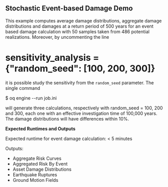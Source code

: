Stochastic Event-based Damage Demo
----------------------------------

This example computes average damage distributions, aggregate damage
distributions and damages at a return period of 500 years for an event
based damage calculation with 50 samples taken from 486 potential
realizations. Moreover, by uncommenting the line

# sensitivity_analysis = {"random_seed": [100, 200, 300]}

it is possible study the sensitivity from the `random_seed`
parameter. The single command

$ oq engine --run job.ini

will generate three calculations, respectively with random_seed = 100, 200
and 300, each one with an effective investigation time of 100,000 years.
The damage distributions will have differences within 10%.

**Expected Runtimes and Outputs**

Expected runtime for event damage calculation: < 5 minutes

Outputs:

- Aggregate Risk Curves
- Aggregated Risk By Event
- Asset Damage Distributions
- Earthquake Ruptures
- Ground Motion Fields
